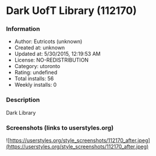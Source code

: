 # Dark UofT Library (112170)

### Information
- Author: Eutricots (unknown)
- Created at: unknown
- Updated at: 5/30/2015, 12:19:53 AM
- License: NO-REDISTRIBUTION
- Category: utoronto
- Rating: undefined
- Total installs: 56
- Weekly installs: 0


### Description
Dark Library


### Screenshots (links to userstyles.org)
![https://userstyles.org/style_screenshots/112170_after.jpeg](https://userstyles.org/style_screenshots/112170_after.jpeg)



